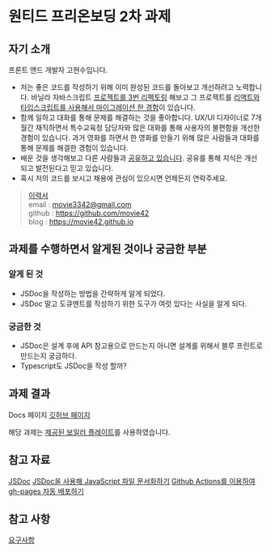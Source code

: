 # 원티드 프리온보딩 2차 과제

## 자기 소개

프론트 앤드 개발자 고현수입니다.

- 저는 좋은 코드를 작성하기 위해 이미 완성된 코드를 돌아보고 개선하려고 노력합니다. 바닐라 자바스크립트 [프로젝트를 3번 리펙토링](https://github.com/movie42/ychung) 해보고 그 프로젝트를 [리액트와 타입스크립트를 사용해서 마이그레이션 한 경험](https://github.com/movie42/ychung-frontend)이 있습니다.
- 함께 일하고 대화를 통해 문제를 해결하는 것을 좋아합니다. UX/UI 디자이너로 7개월간 재직하면서 특수교육청 담당자와 많은 대화를 통해 사용자의 불편함을 개선한 경험이 있습니다. 과거 영화를 하면서 한 영화를 만들기 위해 많은 사람들과 대화를 통해 문제를 해결한 경험이 있습니다.
- 배운 것을 생각해보고 다른 사람들과 [공유하고 있습니다](https://movie42.github.io/blog). 공유를 통해 지식은 개선되고 발전된다고 믿고 있습니다.
- 혹시 저의 코드를 보시고 채용에 관심이 있으시면 언제든지 연락주세요.

> [이력서](https://movie42.github.io/resume)  
> email : movie3342@gmail.com  
> github : https://github.com/movie42  
> blog : https://movie42.github.io

## 과제를 수행하면서 알게된 것이나 궁금한 부분

### 알게 된 것

- JSDoc을 작성하는 방법을 간략하게 알게 되었다.
- JSDoc 말고 도큐멘트를 작성하기 위한 도구가 여럿 있다는 사실을 알게 되다.

### 궁금한 것

- JSDoc은 설계 후에 API 참고용으로 만드는지 아니면 설계를 위해서 블루 프린트로 만드는지 궁금하다.
- Typescript도 JSDoc을 작성 할까?

## 과제 결과

Docs 페이지
[깃허브 페이지](https://movie42.github.io/wanted-pre-onboarding-challenge-fe-2/)

해당 과제는 [제공된 보일러 플레이트](https://github.com/pocojang/jsdoc-boilerplate)를 사용하였습니다.

## 참고 자료

[JSDoc](https://jsdoc.app/)
[JSDoc을 사용해 JavaScript 파일 문서화하기](https://velog.io/@yijaee/JSDoc%EC%9D%84-%EC%82%AC%EC%9A%A9%ED%95%B4-JavaScript-%ED%8C%8C%EC%9D%BC-%EB%AC%B8%EC%84%9C%ED%99%94%ED%95%98%EA%B8%B0)
[Github Actions를 이용하여 gh-pages 자동 배포하기](https://davidyang2149.dev/front-end/github-actions%EB%A5%BC-%EC%9D%B4%EC%9A%A9%ED%95%98%EC%97%AC-gh-pages-%EC%9E%90%EB%8F%99-%EB%B0%B0%ED%8F%AC%ED%95%98%EA%B8%B0/)

## 참고 사항

[요구사항](https://gist.github.com/pocojang/3c3d4470a3d2a978b5ebfb3f613e40fa)
